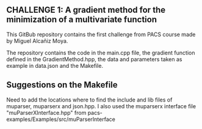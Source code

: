 CHALLENGE 1: A gradient method for the minimization of a
multivariate function
--------------------------------------
This GitBub repository contains the first challenge from PACS course made by Miguel Alcañiz Moya.
 
The repository contains the code in the main.cpp file, the gradient function defined in the GradientMethod.hpp, the data and parameters taken as example in data.json and the Makefile.

Suggestions on the Makefile
--------------------------------------
Need to add the locations where to find the include and lib files of muparser, muparserx and json.hpp. 
I also used the muparserx interface file "muParserXInterface.hpp" from pacs-examples/Examples/src/muParserInterface
